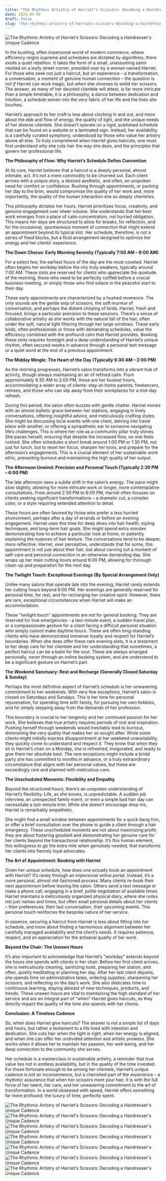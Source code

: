 ```yaml
---
title: "The Rhythmic Artistry of Harriet’s Scissors: Decoding a Hairdresser’s Unique Cadence"
date: 2025-05-06
draft: false
slug: "the-rhythmic-artistry-of-harriets-scissors-decoding-a-hairdressers-unique-cadence" 
---
```


![The Rhythmic Artistry of Harriet's Scissors: Decoding a Hairdresser's Unique Cadence](https://i0.wp.com/allaboutanimalcrossing.com/wp-content/uploads/2023/01/animal-crossing-new-hairstyles.jpg?resize=978.75%2C551u0026ssl=1 "The Rhythmic Artistry of Harriet's Scissors: Decoding a Hairdresser's Unique Cadence")

In the bustling, often impersonal world of modern commerce, where efficiency reigns supreme and schedules are dictated by algorithms, there exists a quiet rebellion. It takes the form of a small, unassuming salon nestled on a leafy street corner, presided over by a woman named Harriet. For those who seek not just a haircut, but an experience – a transformation, a conversation, a moment of genuine human connection – the question is not *if* Harriet can work magic, but *when* she chooses to wield her scissors. The answer, as many of her devoted clientele will attest, is far more intricate than a simple timetable; it is a philosophy, a dance between dedication and intuition, a schedule woven into the very fabric of her life and the lives she touches.

Harriet’s approach to her craft is less about clocking in and out, and more about the ebb and flow of energy, the quality of light, and the unique needs of her diverse clientele. She doesn’t operate on a rigid, published schedule that can be found on a website or a laminated sign. Instead, her availability is a carefully curated symphony, understood by those who value her artistry above all else. To truly comprehend when Harriet gives haircuts, one must first understand *why* she cuts hair the way she does, and the principles that govern her professional life.

**The Philosophy of Flow: Why Harriet’s Schedule Defies Convention**

At its core, Harriet believes that a haircut is a deeply personal, almost intimate, act. It’s not a mere commodity to be churned out. Each client arrives with a unique story, a desired aesthetic, and often, an unspoken need for comfort or confidence. Rushing through appointments, or packing her day to the brim, would compromise the quality of her work and, more importantly, the quality of the human interaction she so deeply cherishes.

This philosophy dictates her hours. Harriet prioritizes focus, creativity, and genuine engagement over sheer volume. She understands that her best work emerges from a place of calm concentration, not hurried obligation. This means her days are structured to allow for breaks, for reflection, and for the occasional, spontaneous moment of connection that might extend an appointment beyond its typical slot. Her schedule, therefore, is not a series of fixed blocks, but a fluid arrangement designed to optimize her energy and her clients’ experience.

**The Dawn Chorus: Early Morning Serenity (Typically 7:00 AM – 9:00 AM)**

For a select few, the earliest hours of the day are the most coveted. Harriet often begins her workday before the city truly awakens, typically around 7:00 AM. These slots are reserved for clients who appreciate the quietude of the morning, those who need to be perfectly coiffed before a crucial business meeting, or simply those who find solace in the peaceful start to their day.

These early appointments are characterized by a hushed reverence. The only sounds are the gentle snip of scissors, the soft murmur of conversation, and perhaps the distant chirping of birds. Harriet, fresh and focused, brings a particular precision to these sessions. There’s a sense of collaborative artistry as she works with the natural fall of the hair, often under the soft, natural light filtering through her large windows. These early birds, often professionals or those with demanding schedules, value the efficiency combined with the profound calm that Harriet provides. Booking these slots requires foresight and a deep understanding of Harriet’s unique rhythm, often secured weeks in advance through a personal text message or a quiet word at the end of a previous appointment.

**The Midday Mingle: The Heart of the Day (Typically 9:30 AM – 2:00 PM)**

As the morning progresses, Harriet’s salon transforms into a vibrant hub of activity, though always maintaining an air of refined calm. From approximately 9:30 AM to 2:00 PM, these are her busiest hours, accommodating a wider array of clients: stay-at-home parents, freelancers, retirees, and those who can slip away from their workplaces for a mid-day refresh.

During this period, the salon often buzzes with gentle chatter. Harriet moves with an almost balletic grace between her stations, engaging in lively conversations, offering insightful advice, and meticulously crafting styles. She might be discussing local events with one client, delving into travel plans with another, or offering a sympathetic ear to someone navigating life’s challenges. This is where her role as a community pillar truly shines. She paces herself, ensuring that despite the increased flow, no one feels rushed. She often schedules a short break around 1:00 PM or 1:30 PM, not just for lunch, but to reset her focus, sharpen her tools, and prepare for the afternoon’s engagements. This is a crucial element of her sustainable work ethic, preventing burnout and maintaining the high quality of her output.

**The Afternoon Unwind: Precision and Personal Touch (Typically 2:30 PM – 6:00 PM)**

The late afternoon sees a subtle shift in the salon’s energy. The pace might slow slightly, allowing for more intricate work or longer, more contemplative consultations. From around 2:30 PM to 6:00 PM, Harriet often focuses on clients seeking significant transformations – a dramatic cut, a complex color, or a style requiring extended attention to detail.

These hours are often favored by those who prefer a less hurried environment, perhaps after a day of errands or before an evening engagement. Harriet uses this time for deep dives into hair health, styling techniques, and long-term hair goals. She might spend extra minutes demonstrating how to achieve a particular look at home, or patiently explaining the nuances of hair texture. The conversations tend to be deeper, more reflective. Harriet, ever perceptive, understands that for some, this appointment is not just about their hair, but about carving out a moment of self-care and personal connection in an otherwise demanding day. She wraps up her main cutting hours around 6:00 PM, allowing for thorough clean-up and preparation for the next day.

**The Twilight Touch: Exceptional Evenings (By Special Arrangement Only)**

Unlike many salons that operate late into the evening, Harriet rarely extends her cutting hours beyond 6:00 PM. Her evenings are generally reserved for personal time, for rest, and for recharging her creative spirit. However, there are rare, exceptional circumstances when Harriet will make an accommodation.

These "twilight touch" appointments are not for general booking. They are reserved for true emergencies – a last-minute event, a sudden travel plan, or a compassionate gesture for a client facing a difficult personal situation who simply cannot make daytime hours. These are often long-standing clients who have demonstrated immense loyalty and respect for Harriet’s boundaries. When she does offer these rare evening slots, it is a testament to her deep care for her clientele and her understanding that sometimes, a perfect haircut can be a balm for the soul. These are always arranged personally, never through an online booking system, and are understood to be a significant gesture on Harriet’s part.

**The Weekend Sanctuary: Rest and Recharge (Generally Closed Saturday & Sunday)**

Perhaps the most definitive aspect of Harriet’s schedule is her unwavering commitment to her weekends. With very few exceptions, Harriet’s salon is closed on Saturdays and Sundays. This is her time for personal rejuvenation, for spending time with family, for pursuing her own hobbies, and for simply stepping away from the demands of her profession.

This boundary is crucial to her longevity and her continued passion for her work. She believes that true artistry requires periods of rest and inspiration. Pushing herself through weekends would inevitably lead to burnout, diminishing the very quality that makes her so sought after. While some clients might initially express disappointment at her weekend unavailability, they quickly come to understand and respect it. They know that when they sit in Harriet’s chair on a Monday, she is refreshed, invigorated, and ready to give them her absolute best. The rare exceptions might include a bridal party she has committed to months in advance, or a truly extraordinary circumstance that aligns with her personal values, but these are exceedingly rare and planned with meticulous care.

**The Unscheduled Moments: Flexibility and Empathy**

Beyond the structured hours, there’s an unspoken understanding of Harriet’s flexibility. Life, as she knows, is unpredictable. A sudden job interview, an unexpected family event, or even a simple bad hair day can necessitate a last-minute trim. While she doesn’t encourage drop-ins, Harriet is remarkably empathetic.

She might find a small window between appointments for a quick bang trim, or offer a brief consultation over the phone to guide a client through a hair emergency. These unscheduled moments are not about maximizing profit; they are about fostering goodwill and demonstrating her genuine care for her clients beyond the transactional relationship. It’s this human element, this willingness to go the extra mile when genuinely needed, that transforms her clients into fiercely loyal advocates.

**The Art of Appointment: Booking with Harriet**

Given her unique schedule, how does one actually book an appointment with Harriet? It’s rarely through an impersonal online portal. Instead, it’s a more personal, almost old-fashioned process. Many clients re-book their next appointment before leaving the salon. Others send a text message or make a phone call, engaging in a brief, polite negotiation of available times. Harriet maintains a meticulously organized physical diary, where she notes not just names and times, but often small personal details about her clients – their preferences, their last conversation, their upcoming events. This personal touch reinforces the bespoke nature of her service.

In essence, securing a haircut from Harriet is less about fitting into *her* schedule, and more about finding a harmonious alignment between her carefully managed availability and the client’s needs. It requires patience, respect, and an appreciation for the artisanal quality of her work.

**Beyond the Chair: The Unseen Hours**

It’s also important to acknowledge that Harriet’s "workday" extends beyond the hours she spends with clients in her chair. Before her first client arrives, she is meticulously cleaning, sanitizing tools, preparing her station, and often, quietly meditating or planning her day. After her last client departs, she spends time on administrative tasks, ordering supplies, sharpening her scissors, and reflecting on the day’s work. She also dedicates time to continuous learning, staying abreast of new techniques, products, and trends. These unseen hours are vital to maintaining the high standard of her service and are an integral part of "when" Harriet gives haircuts, as they directly impact the quality of the time she spends with her clients.

**Conclusion: A Timeless Cadence**

So, when does Harriet give haircuts? The answer is not a simple list of days and hours, but rather a testament to a life lived with intention and dedication. She cuts hair when the light is right, when her energy is aligned, and when she can offer her undivided attention and artistic prowess. She works when it allows her to maintain her passion, her well-being, and her deep connection to the community she serves.

Her schedule is a masterclass in sustainable artistry, a reminder that true value lies not in endless availability, but in the quality of the time invested. For those fortunate enough to be among her clientele, Harriet’s unique cadence is not an inconvenience, but a cherished part of the experience – a rhythmic assurance that when her scissors meet your hair, it is with the full force of her talent, her care, and her unwavering commitment to the art of transformation. In a world obsessed with speed, Harriet offers something far more profound: the luxury of time, perfectly spent.

![The Rhythmic Artistry of Harriet's Scissors: Decoding a Hairdresser's Unique Cadence](https://i0.wp.com/allaboutanimalcrossing.com/wp-content/uploads/2023/01/animal-crossing-haircut-hairstyle.jpg?fit=1280%2C720u0026ssl=1 "The Rhythmic Artistry of Harriet's Scissors: Decoding a Hairdresser's Unique Cadence") ![The Rhythmic Artistry of Harriet's Scissors: Decoding a Hairdresser's Unique Cadence](https://i0.wp.com/allaboutanimalcrossing.com/wp-content/uploads/2023/01/animal-crossing-harriet-shampoodle.jpg?resize=978.75%2C551u0026ssl=1 "The Rhythmic Artistry of Harriet's Scissors: Decoding a Hairdresser's Unique Cadence") ![The Rhythmic Artistry of Harriet's Scissors: Decoding a Hairdresser's Unique Cadence](https://www.imore.com/sites/imore.com/files/styles/medium/public/field/image/2021/11/harriet-hairstyles-animal-crossing-new-horizons.jpg "The Rhythmic Artistry of Harriet's Scissors: Decoding a Hairdresser's Unique Cadence") ![The Rhythmic Artistry of Harriet's Scissors: Decoding a Hairdresser's Unique Cadence](https://i0.wp.com/allaboutanimalcrossing.com/wp-content/uploads/2023/01/animal-crossing-harriet-plaza.jpg?resize=978.75%2C551u0026ssl=1 "The Rhythmic Artistry of Harriet's Scissors: Decoding a Hairdresser's Unique Cadence") ![The Rhythmic Artistry of Harriet's Scissors: Decoding a Hairdresser's Unique Cadence](https://i.pinimg.com/736x/3e/10/5b/3e105ba59df70947c6edf4c78f7d8425.jpg "The Rhythmic Artistry of Harriet's Scissors: Decoding a Hairdresser's Unique Cadence") ![The Rhythmic Artistry of Harriet's Scissors: Decoding a Hairdresser's Unique Cadence](https://images-wixmp-ed30a86b8c4ca887773594c2.wixmp.com/f/13a438d9-a504-46cd-84d8-802ac5b057d0/dhuyfky-275ede7e-a3ea-4ad0-b04e-c811ed05c162.jpg?token=eyJ0eXAiOiJKV1QiLCJhbGciOiJIUzI1NiJ9.eyJzdWIiOiJ1cm46YXBwOjdlMGQxODg5ODIyNjQzNzNhNWYwZDQxNWVhMGQyNmUwIiwiaXNzIjoidXJuOmFwcDo3ZTBkMTg4OTgyMjY0MzczYTVmMGQ0MTVlYTBkMjZlMCIsIm9iaiI6W1t7InBhdGgiOiJcL2ZcLzEzYTQzOGQ5LWE1MDQtNDZjZC04NGQ4LTgwMmFjNWIwNTdkMFwvZGh1eWZreS0yNzVlZGU3ZS1hM2VhLTRhZDAtYjA0ZS1jODExZWQwNWMxNjIuanBnIn1dXSwiYXVkIjpbInVybjpzZXJ2aWNlOmZpbGUuZG93bmxvYWQiXX0.se3hF4ubMBFpdocJg-W4mU3qimBlhtECAMjyeHg2Qec "The Rhythmic Artistry of Harriet's Scissors: Decoding a Hairdresser's Unique Cadence") ![The Rhythmic Artistry of Harriet's Scissors: Decoding a Hairdresser's Unique Cadence](https://i.ytimg.com/vi/1JrAWYcoG5U/hqdefault.jpg "The Rhythmic Artistry of Harriet's Scissors: Decoding a Hairdresser's Unique Cadence")